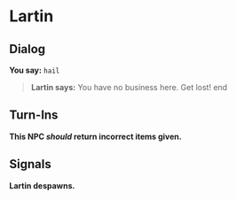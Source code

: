 # Lartin


## Dialog

**You say:** `hail`



>**Lartin says:** You have no business here. Get lost!
end



## Turn-Ins



**This NPC *should* return incorrect items given.**



## Signals

**Lartin despawns.**